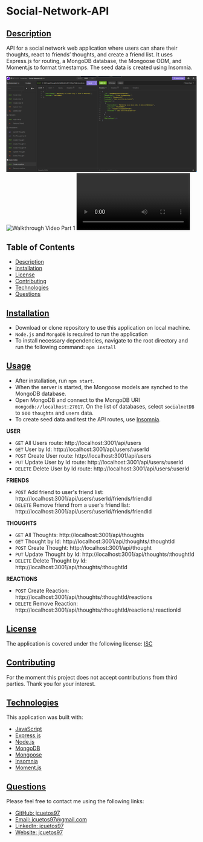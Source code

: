 # Social-Network-API
## [Description](#table-of-contents)

API for a social network web application where users can share their thoughts, react to friends’ thoughts, and create a friend list. It uses Express.js for routing, a MongoDB database, the Mongoose ODM, and Moment.js to format timestamps. The seed data is created using Insomnia.

![Demo](./public/assets/SS.png)
![Walkthrough Video Part 1](./public/assets/Walkthrough%20VideoPart%20I.mp44)
![Walkthrough Video Part 2](./public/assets/Walkthrough%20Video%20Part%20II.mp4)

## Table of Contents
* [Description](#description)
* [Installation](#installation)
* [License](#license)
* [Contributing](#contributing)
* [Technologies](#technologies)
* [Questions](#questions)

## [Installation](#table-of-contents)

- Download or clone repository to use this application on local machine.
- `Node.js` and `MongoDB` is required to run the application
- To install necessary dependencies, navigate to the root directory and run the following command: `npm install`

## [Usage](#table-of-contents)
- After installation, run `npm start`.
- When the server is started, the Mongoose models are synched to the MongoDB database.
- Open MongoDB and connect to the MongoDB URI `mongodb://localhost:27017`. On the list of databases, select `socialnetDB` to see `thoughts` and `users` data.
- To create seed data and test the API routes, use [Insomnia](https://insomnia.rest/download). 

**USER**
- `GET` All Users route: http://localhost:3001/api/users
- `GET` User by Id: http://localhost:3001/api/users/:userId
- `POST` Create User route: http://localhost:3001/api/users 
- `PUT` Update User by Id route: http://localhost:3001/api/users/:userId
- `DELETE` Delete User by Id route: http://localhost:3001/api/users/:userId

**FRIENDS**
- `POST` Add friend to user's friend list: http://localhost:3001/api/users/:userId/friends/friendId
- `DELETE` Remove friend from a user's friend list: http://localhost:3001/api/users/:userId/friends/friendId

**THOUGHTS**
- `GET` All Thoughts: http://localhost:3001/api/thoughts
- `GET` Thought by Id: http://localhost:3001/api/thoughts/:thoughtId
- `POST` Create Thought: http://localhost:3001/api/thought 
- `PUT` Update Thought by Id: http://localhost:3001/api/thoughts/:thoughtId
- `DELETE` Delete Thought by Id: http://localhost:3001/api/thoughts/:thoughtId

**REACTIONS**
- `POST` Create Reaction: http://localhost:3001/api/thoughts/:thoughtId/reactions
- `DELETE` Remove Reaction: http://localhost:3001/api/thoughts/:thoughtId/reactions/:reactionId

## [License](#table-of-contents)

The application is covered under the following license:
[ISC](https://choosealicense.com/licenses/isc)


## [Contributing](#table-of-contents)

For the moment this project does not accept contributions from third parties. Thank you for your interest.

## [Technologies](#table-of-contents)

This application was built with: 
- [JavaScript](https://developer.mozilla.org/en-US/docs/Web/JavaScript)
- [Express.js](https://expressjs.com/)
- [Node.js](https://nodejs.org/en/)
- [MongoDB](https://www.mongodb.com/)
- [Mongoose](https://mongoosejs.com/)
- [Insomnia](https://insomnia.rest/)
- [Moment.js](https://www.npmjs.com/package/moment)

## [Questions](#table-of-contents)

Please feel free to contact me using the following links:
* [GitHub: jcuetos97](https://github.com/jcuetos97)
* [Email: jcuetos97@gmail.com](mailto:jcuetos97@gmail.com)
* [LinkedIn: jcuetos97](https://www.linkedin.com/in/jcuetos97/)
* [Website: jcuetos97](https://jcuetos97.github.io/Web-Developer-Portfolio/)
  